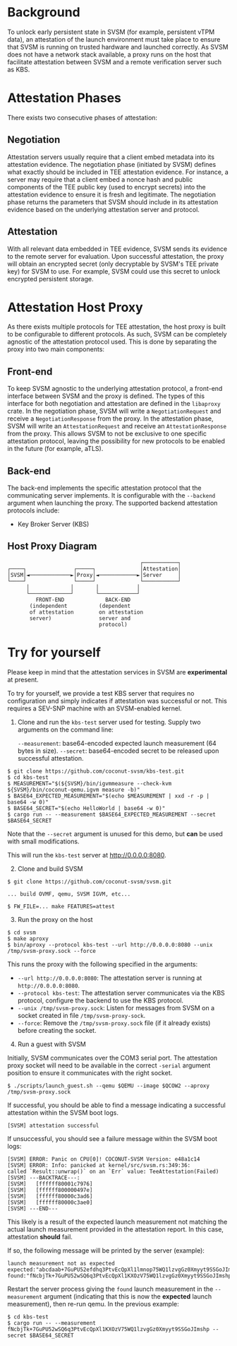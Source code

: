 # Background

To unlock early persistent state in SVSM (for example, persistent vTPM data), an
attestation of the launch environment must take place to ensure that SVSM is
running on trusted hardware and launched correctly. As SVSM does not have a
network stack available, a proxy runs on the host that facilitate attestation
between SVSM and a remote verification server such as KBS.

# Attestation Phases

There exists two consecutive phases of attestation:

## Negotiation

Attestation servers usually require that a client embed metadata into its
attestation evidence. The negotiation phase (initiated by SVSM) defines what
exactly should be included in TEE attestation evidence. For instance, a server
may require that a client embed a nonce hash and public components of the TEE
public key (used to encrypt secrets) into the attestation evidence to ensure it
is fresh and legitimate. The negotiation phase returns the parameters that SVSM
should include in its attestation evidence based on the underlying attestation
server and protocol.

## Attestation

With all relevant data embedded in TEE evidence, SVSM sends its evidence to the
remote server for evaluation. Upon successful attestation, the proxy will obtain
an encrypted secret (only decryptable by SVSM's TEE private key) for SVSM to
use. For example, SVSM could use this secret to unlock encrypted persistent
storage.

# Attestation Host Proxy

As there exists multiple protocols for TEE attestation, the host proxy is built
to be configurable to different protocols. As such, SVSM can be completely
agnostic of the attestation protocol used. This is done by separating the proxy
into two main components:

## Front-end

To keep SVSM agnostic to the underlying attestation protocol, a front-end
interface between SVSM and the proxy is defined. The types of this interface for
both negotiation and attestation are defined in the `libaproxy` crate. In the
negotiation phase, SVSM will write a `NegotiationRequest` and receive a
`NegotiationResponse` from the proxy. In the attestation phase, SVSM will write
an `AttestationRequest` and receive an `AttestationResponse` from the proxy.
This allows SVSM to not be exclusive to one specific attestation protocol,
leaving the possibility for new protocols to be enabled in the future (for
example, aTLS).

## Back-end

The back-end implements the specific attestation protocol that the communicating
server implements. It is configurable with the `--backend` argument when launching the
proxy. The supported backend attestation protocols include:

- Key Broker Server (KBS)

## Host Proxy Diagram

```
                                          ┌───────────┐
┌────┐               ┌─────┐              │Attestation│
│SVSM│◄─────────────►│Proxy│◄────────────►│Server     │
└────┘               └─────┘              └───────────┘
      │             │       │            │
      └─────────────┘       └────────────┘
         FRONT-END             BACK-END
       (independent          (dependent
       of attestation        on attestation
       server)               server and
                             protocol)
```

# Try for yourself

Please keep in mind that the attestation services in SVSM are **experimental**
at present.

To try for yourself, we provide a test KBS server that requires no configuration
and simply indicates if attestation was successful or not. This requires a
SEV-SNP machine with an SVSM-enabled kernel.

1. Clone and run the `kbs-test` server used for testing. Supply two arguments
   on the command line:

   `--measurement`: base64-encoded expected launch measurement (64 bytes in size).
   `--secret`: base64-encoded secret to be released upon successful attestation.

```
$ git clone https://github.com/coconut-svsm/kbs-test.git
$ cd kbs-test
$ MEASUREMENT="$(${SVSM}/bin/igvmmeasure --check-kvm ${SVSM}/bin/coconut-qemu.igvm measure -b)"
$ BASE64_EXPECTED_MEASUREMENT="$(echo $MEASUREMENT | xxd -r -p | base64 -w 0)"
$ BASE64_SECRET="$(echo HelloWorld | base64 -w 0)"
$ cargo run -- --measurement $BASE64_EXPECTED_MEASUREMENT --secret $BASE64_SECRET
```

Note that the `--secret` argument is unused for this demo, but **can** be used
with small modifications.

This will run the `kbs-test` server at http://0.0.0.0:8080.

2. Clone and build SVSM

```
$ git clone https://github.com/coconut-svsm/svsm.git

... build OVMF, qemu, SVSM IGVM, etc...

$ FW_FILE=... make FEATURES=attest
```

3. Run the proxy on the host

```
$ cd svsm
$ make aproxy
$ bin/aproxy --protocol kbs-test --url http://0.0.0.0:8080 --unix /tmp/svsm-proxy.sock --force
```

This runs the proxy with the following specified in the arguments:

- `--url http://0.0.0.0:8080`: The attestation server is running at `http://0.0.0.0:8080`.
- `--protocol kbs-test`: The attestation server communicates via the KBS protocol, configure the backend to use the KBS protocol.
- `--unix /tmp/svsm-proxy.sock`: Listen for messages from SVSM on a socket created in file `/tmp/svsm-proxy-sock`.
- `--force`: Remove the `/tmp/svsm-proxy.sock` file (if it already exists) before creating the socket.

4. Run a guest with SVSM

Initially, SVSM communicates over the COM3 serial port. The attestation proxy
socket will need to be available in the correct `-serial` argument position to
ensure it communicates with the right socket.

```
$ ./scripts/launch_guest.sh --qemu $QEMU --image $QCOW2 --aproxy /tmp/svsm-proxy.sock
```

If successful, you should be able to find a message indicating a successful
attestation within the SVSM boot logs.

```
[SVSM] attestation successful
```

If unsuccessful, you should see a failure message within the SVSM boot logs:

```
[SVSM] ERROR: Panic on CPU[0]! COCONUT-SVSM Version: e48a1c14
[SVSM] ERROR: Info: panicked at kernel/src/svsm.rs:349:36:
called `Result::unwrap()` on an `Err` value: TeeAttestation(Failed)
[SVSM] ---BACKTRACE---:
[SVSM]   [ffffff80001c7976]
[SVSM]   [ffffff800000497e]
[SVSM]   [ffffff80000c3ad6]
[SVSM]   [ffffff80000c3ae0]
[SVSM] ---END---
```

This likely is a result of the expected launch measurement not matching the
actual launch measurement provided in the attestation report. In this case,
attestation **should** fail.

If so, the following message will be printed by the server (example):
```
launch measurement not as expected
expected:"abcdaab+7GuPU52efdhq3PtvEcQpXl1lmnop75WQ1lzvgGz0Xmyyt9SSGoJImshp"
found:"fNcbjTk+7GuPU52wSQ6q3PtvEcQpXl1KXOzV75WQ1lzvgGz0Xmyyt9SSGoJImshp"
```

Restart the server process giving the `found` launch measurement in the
`--measurement` argument (indicating that this is now the **expected** launch
measurement), then re-run qemu. In the previous example:

```
$ cd kbs-test
$ cargo run -- --measurement fNcbjTk+7GuPU52wSQ6q3PtvEcQpXl1KXOzV75WQ1lzvgGz0Xmyyt9SSGoJImshp --secret $BASE64_SECRET
```
